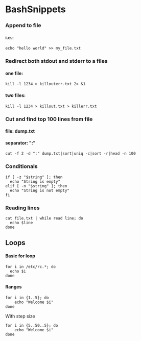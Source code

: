 # BashSnippets

### Append to file
#### i.e.:
    echo "hello world" >> my_file.txt
    
### Redirect both stdout and stderr to a files
#### one file:
    kill -l 1234 > killouterr.txt 2> &1
    
#### two files:
    kill -l 1234 > killout.txt > killerr.txt
    
    
### Cut and find top 100 lines from file
#### file: dump.txt
#### separator: ":"
    cut -f 2 -d ":" dump.txt|sort|uniq -c|sort -r|head -n 100
    

### Conditionals

    if [ -z "$string" ]; then
      echo "String is empty"
    elif [ -n "$string" ]; then
      echo "String is not empty"
    fi
    
### Reading lines

    cat file.txt | while read line; do
      echo $line
    done
    
## Loops

#### Basic for loop

    for i in /etc/rc.*; do
      echo $i
    done
    
#### Ranges

    for i in {1..5}; do
        echo "Welcome $i"
    done

With step size

    for i in {5..50..5}; do
        echo "Welcome $i"
    done
